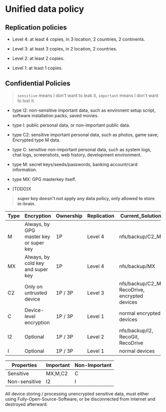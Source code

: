 # Unified data policy

## Replication policies

- Level 4: at least 4 copies, in 3 location, 2 countries, 2 continents. 

- Level 3: at least 3 copies, in 2 location, 2 countries. 

- Level 2: at least 2 copies. 

- Level 1: at least 1 copies. 

## Confidential Policies

> `sensitive` means I don't want to leak it, `important` means I don't want to lost it. 

- type I2: non-sensitive important data, such as environent setup script, software installation packs, saved movies.

- type I: public personal data, or non-important public data. 

- type C2: sensitive important personal data, such as photos, game save; Encrypted type M data.

- type C: sensitive non-important personal data, such as system logs, chat logs, screenshots, web history, development environment.

- type M: secret keys/seeds/passwords, banking account/card information.

- type MX: GPG masterkey itself. 

- [TODO]X

> **super key doesn't not apply any data policy, only allowed to store in-brain.** 

|Type|Encryption|Ownership|Replication|Current\_Solution|
|---|---|---|---|---|
|M|Always, by GPG master key or super key|1P|Level 4|nfs/backup/C2_M|
|MX|Always, by cold key and super key|1P|Level 4|nfs/backup/MX|
|C2|Only on untrusted device|1P / 3P|Level 3|nfs/backup/C2_M, RecoDrive, encrypted devices|
|C|Device-level encryption|1P / 3P|Level 1|normal encrypted devices|
|I2|Optional|1P / 3P|Level 2|nfs/backup/I2, RecoGit, RecoDrive|
|I|Optional|1P / 3P|Level 1|normal devices|

|Properties|Important|Non-Important|
|---|---|---|
|Sensitive|MX,M,C2|C|
|Non-sensitive|I2|I|

All device storing / processing unencrypted sensitive data, must either using Fully-Open-Source-Software, or be disconnected from Internet and destroyed afterward. 
